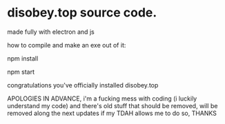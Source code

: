 # disobey.top source code.

made fully with electron and js

how to compile and make an exe out of it:

npm install

npm start

congratulations you've officially installed disobey.top

APOLOGIES IN ADVANCE, i'm a fucking mess with coding (i luckily understand my code) and there's old stuff that should be removed, will be removed along the next updates if my TDAH allows me to do so, THANKS

